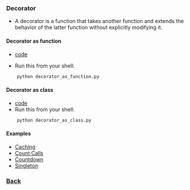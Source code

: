 ### Decorator
- A decorator is a function that takes another function and extends the behavior of the latter function without explicitly modifying it.

#### Decorator as function
- [code](decorator_as_function.py)

- Run this from your shell:
````bash
    python decorator_as_function.py
````

#### Decorator as class
- [code](decorator_as_class.py)
- Run this from your shell:
````bash
    python decorator_as_class.py
````

#### Examples
- [Caching](examples/caching.py)
- [Count Calls](examples/count_calls.py)
- [Countdown](examples/countdown.py)
- [Singleton](examples/singleton.py)


### [Back](../../README.md)